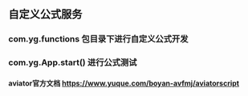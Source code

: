 ## 自定义公式服务
### com.yg.functions 包目录下进行自定义公式开发
### com.yg.App.start() 进行公式测试
#### aviator官方文档 https://www.yuque.com/boyan-avfmj/aviatorscript
